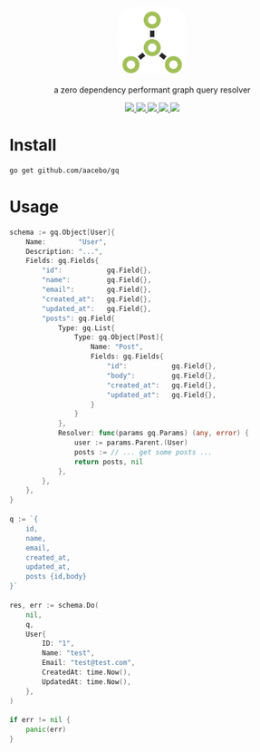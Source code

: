 <p align="center">
	<img src="./assets/icon.png" width="120px" style="border-radius:20%" />
</p>
 
<p align="center">
	a zero dependency performant graph query resolver
</p>

<p align="center">
	<a href="https://opensource.org/licenses/MIT" target="_blank" alt="License">
		<img src="https://img.shields.io/badge/License-MIT-blue.svg" />
	</a>
	<a href="https://pkg.go.dev/github.com/aacebo/gq" target="_blank" alt="Go Reference">
		<img src="https://pkg.go.dev/badge/github.com/aacebo/gq.svg" />
	</a>
	<a href="https://goreportcard.com/report/github.com/aacebo/gq" target="_blank" alt="Go Report Card">
		<img src="https://goreportcard.com/badge/github.com/aacebo/gq" />
	</a>
	<a href="https://github.com/aacebo/owl/actions/workflows/ci.yml" target="_blank" alt="Build">
		<img src="https://github.com/aacebo/owl/actions/workflows/ci.yml/badge.svg?branch=main" />
	</a>
	<a href="https://codecov.io/gh/aacebo/gq" > 
		<img src="https://codecov.io/gh/aacebo/gq/graph/badge.svg?token=9XETRUUQUY" /> 
	</a>
</p>

# Install

```bash
go get github.com/aacebo/gq
```

# Usage

```go
schema := gq.Object[User]{
	Name:        "User",
	Description: "...",
	Fields: gq.Fields{
		"id":           gq.Field{},
		"name":         gq.Field{},
		"email":        gq.Field{},
		"created_at":   gq.Field{},
		"updated_at":   gq.Field{},
		"posts": gq.Field{
			Type: gq.List{
				Type: gq.Object[Post]{
					Name: "Post",
					Fields: gq.Fields{
						"id": 			gq.Field{},
						"body":			gq.Field{},
						"created_at":   gq.Field{},
						"updated_at":   gq.Field{},
					}
				}
			},
			Resolver: func(params gq.Params) (any, error) {
				user := params.Parent.(User)
				posts := // ... get some posts ...
				return posts, nil
			},
		},
	},
}

q := `{
	id,
	name,
	email,
	created_at,
	updated_at,
	posts {id,body}
}`

res, err := schema.Do(
	nil,
	q,
	User{
		ID: "1",
		Name: "test",
		Email: "test@test.com",
		CreatedAt: time.Now(),
		UpdatedAt: time.Now(),
	},
)

if err != nil {
	panic(err)
}
```

